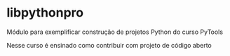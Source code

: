 # libpythonpro
Módulo para exemplificar construção de projetos Python do curso PyTools

Nesse curso é ensinado como contribuir com projeto de código aberto
